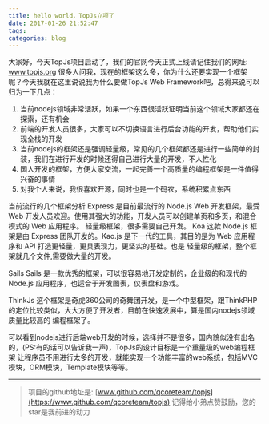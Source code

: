 ```yaml
---
title: hello world，TopJs立项了
date: 2017-01-26 21:52:47
tags:
categories: blog
---
```

大家好，今天TopJs项目启动了，我们的官网今天正式上线请记住我们的网址: www.topjs.org
很多人问我，现在的框架这么多，你为什么还要实现一个框架呢？今天我就在这里说说我为什么要做TopJs Web Framework吧，总得来说可以归为一下几点：
1. 当前nodejs领域非常活跃，如果一个东西很活跃证明当前这个领域大家都还在探索，还有机会
2. 前端的开发人员很多，大家可以不切换语言进行后台功能的开发，帮助他们实现全栈的开发
3. 当前nodejs的框架还是强调轻量级，常见的几个框架都还是进行一些简单的封装，我们在进行开发的时候还得自己进行大量的开发，不人性化
4. 国人开发的框架，方便大家交流，一起完善一个高质量的编程框架是一件值得兴奋的事情
5. 对我个人来说，我很喜欢开源，同时也是一个码农，系统积累点东西

当前流行的几个框架分析
Express
是目前最流行的 Node.js Web 开发框架，最受 Web 开发人员欢迎。使用其强大的功能，开发人员可以创建单页和多页，和混合模式的 Web 应用程序。
轻量级框架，很多需要自己开发。
Koa
这款 Node.js 框架是由 Express 团队开发的。Kao.js 是下一代的工具，其目的是为 Web 应用程序和 API 打造更轻量，更具表现力，更坚实的基础。也是
轻量级的框架，整个框架就几个文件,需要做大量的开发。

Sails
Sails 是一款优秀的框架，可以很容易地开发定制的，企业级的和现代的 Node.js 应用程序，也适合于开发图表，仪表盘和游戏。

ThinkJs
这个框架是奇虎360公司的奇舞团开发，是一个中型框架，跟ThinkPHP的定位比较类似，大大方便了开发者，目前在快速发展中，算是国内nodejs领域质量比较高的
编程框架了。

可以看到nodejs进行后端web开发的时候，选择并不是很多，国内貌似没有出名的，(PS:有的话可以告诉我一声)，TopJs的设计目标是一个重量级的web编程框架
让程序员不用进行太多的开发，就能实现一个功能丰富的web系统，包括MVC模块，ORM模块，Template模块等等。
***

> 项目的github地址是: [www.github.com/qcoreteam/topjs](https://www.github.com/qcoreteam/topjs)
记得给小弟点赞鼓励，您的star是我前进的动力
